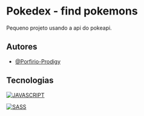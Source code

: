 # Pokedex - find pokemons

Pequeno projeto usando a api do pokeapi.
## Autores

- [@Porfirio-Prodigy](https://github.com/Porfirio-Prodigy)


## Tecnologias

[![JAVASCRIPT](https://img.shields.io/badge/Study%20Project-JAVASCRIPT-yellow)](https://github.com/topics/javascript)

[![SASS](https://img.shields.io/badge/Study%20Project-SASS-%23ff69b4)](https://sass-lang.com/guide)
